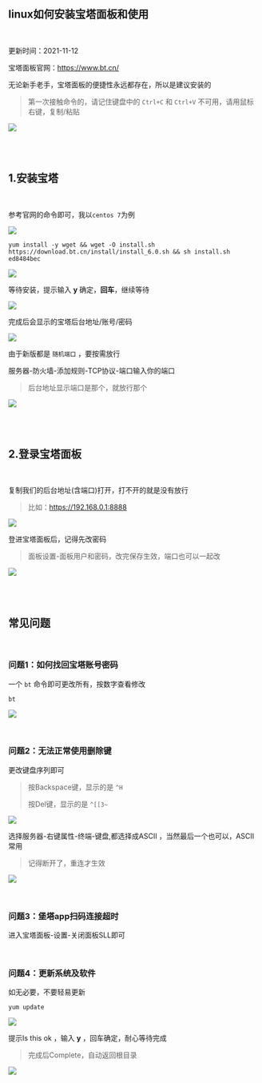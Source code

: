 
## linux如何安装宝塔面板和使用

</br>



更新时间：2021-11-12


宝塔面板官网：https://www.bt.cn/

无论新手老手，宝塔面板的便捷性永远都存在，所以是建议安装的

> 第一次接触命令的，请记住键盘中的 `Ctrl+C` 和 `Ctrl+V` 不可用，请用鼠标右键，复制/粘贴

![](https://ghproxy.com/https://raw.githubusercontent.com/Yiov/notes/main/BT/BT-01.png)



</br>
</br>



## 1.安装宝塔

</br>

参考官网的命令即可，我以`centos 7`为例


![](https://ghproxy.com/https://raw.githubusercontent.com/Yiov/notes/main/BT/BT-02.png)


```
yum install -y wget && wget -O install.sh https://download.bt.cn/install/install_6.0.sh && sh install.sh ed8484bec
```


![](https://ghproxy.com/https://raw.githubusercontent.com/Yiov/notes/main/BT/BT-03.png)



等待安装，提示输入 **y** 确定，**回车**，继续等待

![](https://ghproxy.com/https://raw.githubusercontent.com/Yiov/notes/main/BT/BT-04.png)




完成后会显示的宝塔后台地址/账号/密码


![](https://ghproxy.com/https://raw.githubusercontent.com/Yiov/notes/main/BT/BT-05.png)


由于新版都是 `随机端口` ，要按需放行

服务器-防火墙-添加规则-TCP协议-端口输入你的端口

> 后台地址显示端口是那个，就放行那个

![](https://ghproxy.com/https://raw.githubusercontent.com/Yiov/notes/main/BT/BT-06.png)


</br>
</br>


## 2.登录宝塔面板

</br>

复制我们的后台地址(含端口)打开，打不开的就是没有放行

> 比如：https://192.168.0.1:8888

![](https://ghproxy.com/https://raw.githubusercontent.com/Yiov/notes/main/BT/BT-07.png)


登进宝塔面板后，记得先改密码

> 面板设置-面板用户和密码，改完保存生效，端口也可以一起改

![](https://ghproxy.com/https://raw.githubusercontent.com/Yiov/notes/main/BT/BT-08.png)



</br>
</br>






## 常见问题

</br>

### 问题1：如何找回宝塔账号密码

一个 `bt` 命令即可更改所有，按数字查看修改

```
bt
```

![](https://ghproxy.com/https://raw.githubusercontent.com/Yiov/notes/main/BT/BT-09.png)

</br>


### 问题2：无法正常使用删除键


更改键盘序列即可

> 按Backspace键，显示的是 `^H`
>
> 按Del键，显示的是 `^[[3~`

![](https://ghproxy.com/https://raw.githubusercontent.com/Yiov/notes/main/BT/BT-10.png)

选择服务器-右键属性-终端-键盘,都选择成ASCII ，当然最后一个也可以，ASCII 常用

> 记得断开了，重连才生效

![](https://ghproxy.com/https://raw.githubusercontent.com/Yiov/notes/main/BT/BT-11.png)

</br>


### 问题3：堡塔app扫码连接超时

进入宝塔面板-设置-关闭面板SLL即可

</br>



### 问题4：更新系统及软件


如无必要，不要轻易更新

```
yum update
```

![](https://ghproxy.com/https://raw.githubusercontent.com/Yiov/notes/main/BT/BT-12.png)



提示Is this ok ，输入 **y** ，回车确定，耐心等待完成

> 完成后Complete，自动返回根目录

![](https://ghproxy.com/https://raw.githubusercontent.com/Yiov/notes/main/BT/BT-13.png)



</br>
</br>


